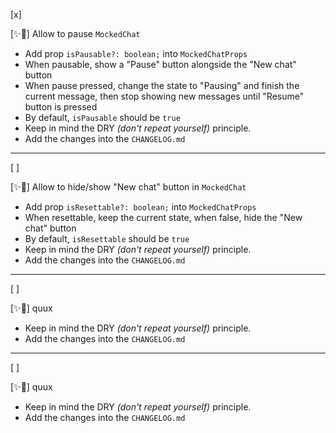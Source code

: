 [x]

[✨🏃] Allow to pause `MockedChat`

-   Add prop `isPausable?: boolean;` into `MockedChatProps`
-   When pausable, show a "Pause" button alongside the "New chat" button
-   When pause pressed, change the state to "Pausing" and finish the current message, then stop showing new messages until "Resume" button is pressed
-   By default, `isPausable` should be `true`
-   Keep in mind the DRY _(don't repeat yourself)_ principle.
-   Add the changes into the `CHANGELOG.md`

---

[ ]

[✨🏃] Allow to hide/show "New chat" button in `MockedChat`

-   Add prop `isResettable?: boolean;` into `MockedChatProps`
-   When resettable, keep the current state, when false, hide the "New chat" button
-   By default, `isResettable` should be `true`
-   Keep in mind the DRY _(don't repeat yourself)_ principle.
-   Add the changes into the `CHANGELOG.md`

---

[ ]

[✨🏃] quux

-   Keep in mind the DRY _(don't repeat yourself)_ principle.
-   Add the changes into the `CHANGELOG.md`

---

[ ]

[✨🏃] quux

-   Keep in mind the DRY _(don't repeat yourself)_ principle.
-   Add the changes into the `CHANGELOG.md`
